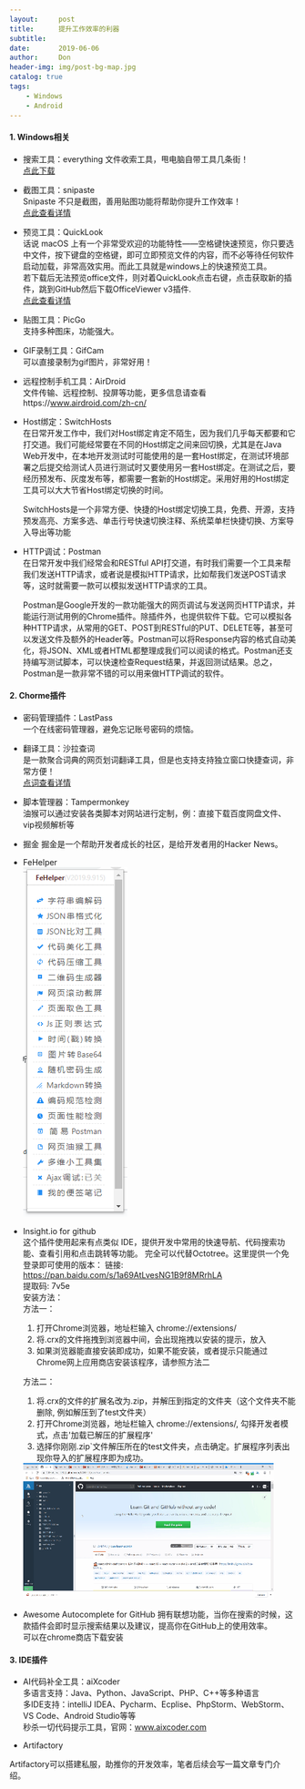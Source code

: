```yaml
---
layout:     post
title:      提升工作效率的利器
subtitle:   
date:       2019-06-06
author:     Don
header-img: img/post-bg-map.jpg
catalog: true
tags:
    - Windows
    - Android
---
```


#### 1. Windows相关  

- 搜索工具：everything
	文件收索工具，甩电脑自带工具几条街！  
	[点此下载](https://everything.en.softonic.com)

- 截图工具：snipaste  
	Snipaste 不只是截图，善用贴图功能将帮助你提升工作效率！  
	[点此查看详情](https://www.snipaste.com)

- 预览工具：QuickLook  
	话说 macOS 上有一个非常受欢迎的功能特性——空格键快速预览，你只要选中文件，按下键盘的空格键，即可立即预览文件的内容，而不必等待任何软件启动加载，非常高效实用。而此工具就是windows上的快速预览工具。  
	若下载后无法预览office文件，则对着QuickLook点击右键，点击获取新的插件，跳到GitHub然后下载OfficeViewer v3插件.  
	[点此查看详情](https://pooi.moe/QuickLook/)

- 贴图工具：PicGo  
	支持多种图床，功能强大。 

- GIF录制工具：GifCam  
	可以直接录制为gif图片，非常好用！
	
- 远程控制手机工具：AirDroid  
	文件传输、远程控制、投屏等功能，更多信息请查看https://www.airdroid.com/zh-cn/

- Host绑定：SwitchHosts    
	在日常开发工作中，我们对Host绑定肯定不陌生，因为我们几乎每天都要和它打交道。我们可能经常要在不同的Host绑定之间来回切换，尤其是在Java Web开发中，在本地开发测试时可能使用的是一套Host绑定，在测试环境部署之后提交给测试人员进行测试时又要使用另一套Host绑定。在测试之后，要经历预发布、灰度发布等，都需要一套新的Host绑定。采用好用的Host绑定工具可以大大节省Host绑定切换的时间。

	SwitchHosts是一个非常方便、快捷的Host绑定切换工具，免费、开源，支持预发高亮、方案多选、单击行号快速切换注释、系统菜单栏快捷切换、方案导入导出等功能

- HTTP调试：Postman    
	在日常开发中我们经常会和RESTful API打交道，有时我们需要一个工具来帮我们发送HTTP请求，或者说是模拟HTTP请求，比如帮我们发送POST请求等，这时就需要一款可以模拟发送HTTP请求的工具。

	Postman是Google开发的一款功能强大的网页调试与发送网页HTTP请求，并能运行测试用例的Chrome插件。除插件外，也提供软件下载。它可以模拟各种HTTP请求，从常用的GET、POST到RESTful的PUT、DELETE等，甚至可以发送文件及额外的Header等。Postman可以将Response内容的格式自动美化，将JSON、XML或者HTML都整理成我们可以阅读的格式。Postman还支持编写测试脚本，可以快速检查Request结果，并返回测试结果。总之，Postman是一款非常不错的可以用来做HTTP调试的软件。

#### 2. Chorme插件

- 密码管理插件：LastPass  
	一个在线密码管理器，避免忘记账号密码的烦恼。

- 翻译工具：沙拉查词  
	是一款聚合词典的网页划词翻译工具，但是也支持支持独立窗口快捷查词，非常方便！  
	[点词查看详情](https://github.com/crimx/ext-saladict/wiki)

- 脚本管理器：Tampermonkey  
	油猴可以通过安装各类脚本对网站进行定制，例：直接下载百度网盘文件、vip视频解析等

- 掘金
	掘金是一个帮助开发者成长的社区，是给开发者用的Hacker News。
- FeHelper  
	<img src="/img/article/fehelper.png"/>

- Insight.io for github  
	这个插件使用起来有点类似 IDE，提供开发中常用的快速导航、代码搜索功能、查看引用和点击跳转等功能。
	完全可以代替Octotree。这里提供一个免登录即可使用的版本：
	链接: <https://pan.baidu.com/s/1a69AtLvesNG1B9f8MRrhLA>   
	提取码: 7v5e   
	安装方法：  
	方法一：  
	1. 打开Chrome浏览器，地址栏输入 chrome://extensions/
	2. 将.crx的文件拖拽到浏览器中间，会出现拖拽以安装的提示，放入
	3. 如果浏览器能直接安装即成功，如果不能安装，或者提示只能通过Chrome网上应用商店安装该程序，请参照方法二   

	方法二：  
	1. 将.crx的文件的扩展名改为.zip，并解压到指定的文件夹（这个文件夹不能删除, 例如解压到了test文件夹）  
	2. 打开Chrome浏览器，地址栏输入 chrome://extensions/, 勾择开发者模式，点击'加载已解压的扩展程序'  
	3. 选择你刚刚.zip`文件解压所在的test文件夹，点击确定。扩展程序列表出现你导入的扩展程序即为成功。  
	<img src="/img/article/insightio.gif"/>

- Awesome Autocomplete for GitHub
	拥有联想功能，当你在搜索的时候，这款插件会即时显示搜索结果以及建议，提高你在GitHub上的使用效率。  
	可以在chrome商店下载安装

#### 3. IDE插件

- AI代码补全工具：aiXcoder  
多语言支持：Java、Python、JavaScript、PHP、C++等多种语言  
多IDE支持：intelliJ IDEA、Pycharm、Ecplise、PhpStorm、WebStorm、VS Code、Android Studio等等  
秒杀一切代码提示工具，官网：www.aixcoder.com  


- Artifactory  

Artifactory可以搭建私服，助推你的开发效率，笔者后续会写一篇文章专门介绍。
